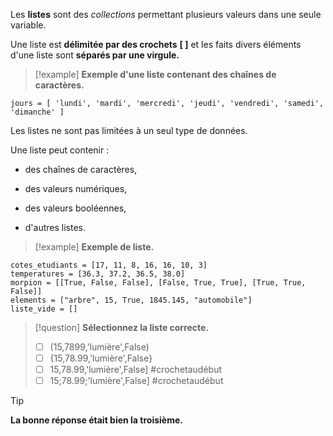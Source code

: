 
Les **listes** sont des *collections* permettant plusieurs valeurs dans une seule variable.

Une liste est **délimitée par des crochets** **[ ]** et les faits divers éléments d'une liste sont **séparés par une virgule.**

>[!example] **Exemple d'une liste contenant des chaînes de caractères.**
```
jours = [ 'lundi', 'mardi', 'mercredi', 'jeudi', 'vendredi', 'samedi', 'dimanche' ]
```


Les listes ne sont pas limitées à un seul type de données.

Une liste peut contenir :

- des chaînes de caractères,

- des valeurs numériques,

- des valeurs booléennes,

- d'autres listes.

>[!example] **Exemple de liste.**
```
cotes_etudiants = [17, 11, 8, 16, 16, 10, 3]
temperatures = [36.3, 37.2, 36.5, 38.0]
morpion = [[True, False, False], [False, True, True], [True, True, False]]
elements = ["arbre", 15, True, 1845.145, "automobile"]
liste_vide = []
```


>[!question] **Sélectionnez la liste correcte.**
>- [ ] (15,7899,'lumière',False)
>- [ ] {15,78.99,'lumière',False}
>- [ ]  15,78.99,'lumière',False]  #crochetaudébut
>- [ ] 15;78.99;'lumière',False]   #crochetaudébut 


>[!tip]
> **La bonne réponse était bien la troisième.**

